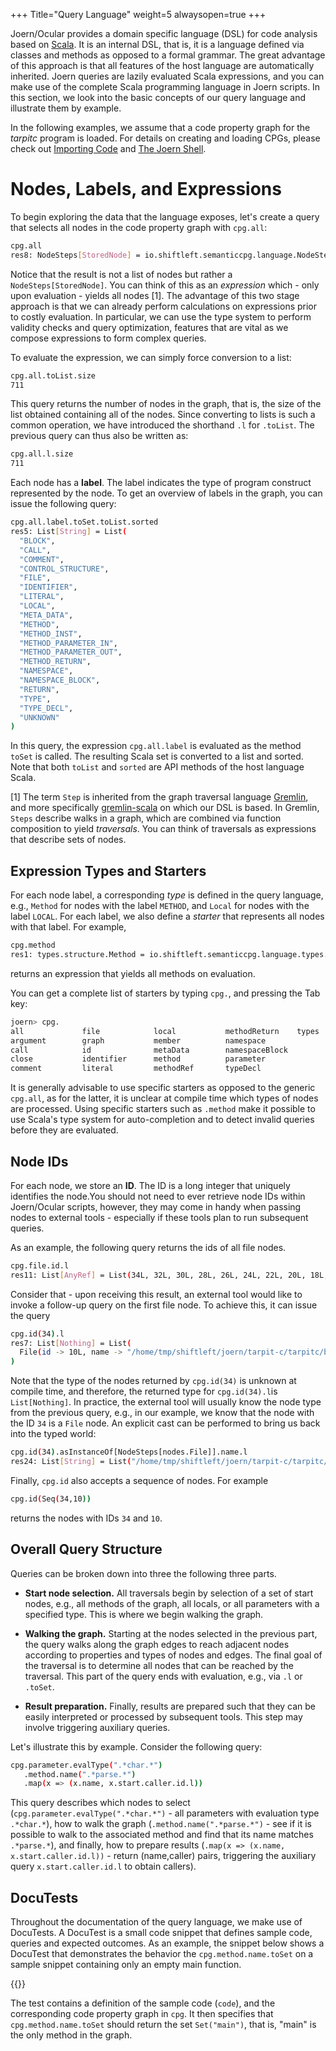 +++
Title="Query Language"
weight=5
alwaysopen=true
+++

Joern/Ocular provides a domain specific language (DSL) for code
analysis based on [Scala](https://www.scala-lang.org/). It is an
internal DSL, that is, it is a language defined via classes and
methods as opposed to a formal grammar. The great advantage of this
approach is that all features of the host language are automatically
inherited. Joern queries are lazily evaluated Scala expressions, and
you can make use of the complete Scala programming language in Joern
scripts. In this section, we look into the basic concepts of our query
language and illustrate them by example.

In the following examples, we assume that a code property graph for
the *tarpitc* program is loaded. For details on creating and loading
CPGs, please check out [Importing Code](../importing) and [The Joern
Shell](../shell).



# Nodes, Labels, and Expressions

To begin exploring the data that the language exposes,
let's create a query that selects all nodes in the code property graph with
`cpg.all`:

```bash
cpg.all
res8: NodeSteps[StoredNode] = io.shiftleft.semanticcpg.language.NodeSteps@4cce421e
```

Notice that the result is not a list of nodes but rather a
`NodeSteps[StoredNode]`. You can think of this as an *expression*
which - only upon evaluation - yields all nodes [1]. The advantage of
this two stage approach is that we can already perform calculations on
expressions prior to costly evaluation. In particular, we can use the
type system to perform validity checks and query optimization,
features that are vital as we compose expressions to form complex
queries.


To evaluate the expression, we can simply force conversion to a list:

```bash
cpg.all.toList.size
711
```

This query returns the number of nodes in the graph, that is, the size
of the list obtained containing all of the nodes. Since converting to lists
is such a common operation, we have introduced the shorthand `.l` for
`.toList`. The previous query can thus also be written as:

```bash
cpg.all.l.size
711
```

Each node has a **label**. The label indicates the type of program
construct represented by the node. To get an overview of labels in the
graph, you can issue the following query:

```bash
cpg.all.label.toSet.toList.sorted
res5: List[String] = List(
  "BLOCK",
  "CALL",
  "COMMENT",
  "CONTROL_STRUCTURE",
  "FILE",
  "IDENTIFIER",
  "LITERAL",
  "LOCAL",
  "META_DATA",
  "METHOD",
  "METHOD_INST",
  "METHOD_PARAMETER_IN",
  "METHOD_PARAMETER_OUT",
  "METHOD_RETURN",
  "NAMESPACE",
  "NAMESPACE_BLOCK",
  "RETURN",
  "TYPE",
  "TYPE_DECL",
  "UNKNOWN"
)
```

In this query, the expression `cpg.all.label` is evaluated as the
method `toSet` is called. The resulting Scala set is converted to a
list and sorted. Note that both `toList` and `sorted` are API methods
of the host language Scala.

[1] The term `Step` is inherited from the graph traversal language
[Gremlin](http://tinkerpop.apache.org/docs/current/reference/#graph-traversal-steps),
and more specifically
[gremlin-scala](https://github.com/mpollmeier/gremlin-scala) on which
our DSL is based. In Gremlin, `Steps` describe walks in a graph, which
are combined via function composition to yield *traversals*. You can
think of traversals as expressions that describe sets of nodes.



## Expression Types and Starters

For each node label, a corresponding *type* is defined in the
query language, e.g., `Method` for nodes with the label `METHOD`, and
`Local` for nodes with the label `LOCAL`. For each label, we also
define a *starter* that represents all nodes with that label. For
example,

```bash
cpg.method
res1: types.structure.Method = io.shiftleft.semanticcpg.language.types.structure.Method@b889cb6
```
returns an expression that yields all methods on evaluation.

You can get a complete list of starters by typing `cpg.`, and
pressing the Tab key:

```bash
joern> cpg.
all             file            local           methodReturn    types
argument        graph           member          namespace
call            id              metaData        namespaceBlock
close           identifier      method          parameter
comment         literal         methodRef       typeDecl

```

It is generally advisable to use specific starters as opposed to the
generic `cpg.all`, as for the latter, it is unclear at compile time
which types of nodes are processed. Using specific starters such as
`.method` make it possible to use Scala's type system for
auto-completion and to detect invalid queries before they are evaluated.

## Node IDs

For each node, we store an **ID**. The ID is a long integer that
uniquely identifies the node.You should not need to ever retrieve
node IDs within Joern/Ocular scripts, however, they may come in handy
when passing nodes to external tools - especially if these tools plan
to run subsequent queries.

As an example, the following query returns the ids of all file nodes.

```bash
cpg.file.id.l
res11: List[AnyRef] = List(34L, 32L, 30L, 28L, 26L, 24L, 22L, 20L, 18L, 16L, 14L, 12L, 10L, 8L, 6L, 4L)
```

Consider that - upon receiving this result, an external tool would
like to invoke a follow-up query on the first file node. To achieve
this, it can issue the query

```bash
cpg.id(34).l
res7: List[Nothing] = List(
  File(id -> 10L, name -> "/home/tmp/shiftleft/joern/tarpit-c/tarpitc/buffer_underwrite.c", order -> null)
)
```

Note that the type of the nodes returned by `cpg.id(34)` is unknown at
compile time, and therefore, the returned type for `cpg.id(34).l`is
`List[Nothing]`. In practice, the external tool will usually know the
node type from the previous query, e.g., in our example, we know that
the node with the ID `34` is a `File` node. An explicit cast can be
performed to bring us back into the typed world:

```bash
cpg.id(34).asInstanceOf[NodeSteps[nodes.File]].name.l
res24: List[String] = List("/home/tmp/shiftleft/joern/tarpit-c/tarpitc/buffer_underwrite.c")

```

Finally, `cpg.id` also accepts a sequence of nodes. For example

```bash
cpg.id(Seq(34,10))
```

returns the nodes with IDs `34` and `10`.


## Overall Query Structure

Queries can be broken down into three the following three parts.

* **Start node selection.** All traversals begin by selection of a set
  of start nodes, e.g., all methods of the graph, all locals, or all
  parameters with a specified type. This is where we begin walking the
  graph.


* **Walking the graph.** Starting at the nodes selected in the
  previous part, the query walks along the graph edges to reach
  adjacent nodes according to properties and types of nodes and
  edges. The final goal of the traversal is to determine all nodes
  that can be reached by the traversal. This part of the query ends
  with evaluation, e.g., via `.l` or `.toSet`.

* **Result preparation.** Finally, results are prepared such that they
  can be easily interpreted or processed by subsequent tools. This
  step may involve triggering auxiliary queries.



Let's illustrate this by example. Consider the following query:

```bash
cpg.parameter.evalType(".*char.*")
   .method.name(".*parse.*")
   .map(x => (x.name, x.start.caller.id.l))
```

This query describes which nodes to select
(`cpg.parameter.evalType(".*char.*")` - all parameters with evaluation
type `.*char.*`), how to walk the graph (`.method.name(".*parse.*")` -
see if it is possible to walk to the associated method and find that
its name matches `.*parse.*`), and finally, how to prepare results
(`.map(x => (x.name, x.start.caller.id.l))` - return (name,caller)
pairs, triggering the auxiliary query `x.start.caller.id.l` to obtain
callers).


## DocuTests

Throughout the documentation of the query language, we make use of
DocuTests. A DocuTest is a small code snippet that defines sample
code, queries and expected outcomes. As an example, the snippet below
shows a DocuTest that demonstrates the behavior the
`cpg.method.name.toSet` on a sample snippet containing only an empty
main function.

{{<snippet file="codepropertygraph/semanticcpg/src/test/scala/io/shiftleft/semanticcpg/language/SampleDocuTest.scala" language="scala">}}

The test contains a definition of the sample code (`code`), and the
corresponding code property graph in `cpg`. It then specifies that
`cpg.method.name.toSet` should return the set `Set("main")`, that is,
"main" is the only method in the graph.

